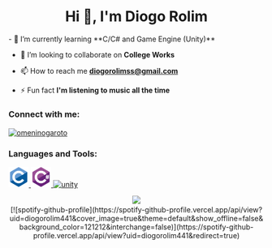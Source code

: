 <h1 align="center">Hi 👋, I'm Diogo Rolim</h1>
- 🌱 I’m currently learning **C/C# and Game Engine (Unity)**

- 👯 I’m looking to collaborate on **College Works**

- 📫 How to reach me **diogorolimss@gmail.com**

- ⚡ Fun fact **I'm listening to music all the time**

<h3 align="left">Connect with me:</h3>
<p align="left">
<a href="https://discord.gg/omeninogaroto" target="blank"><img align="center" src="https://raw.githubusercontent.com/rahuldkjain/github-profile-readme-generator/master/src/images/icons/Social/discord.svg" alt="omeninogaroto" height="30" width="40" /></a>
</p>

<h3 align="left">Languages and Tools:</h3>
<p align="left"> <a href="https://www.cprogramming.com/" target="_blank" rel="noreferrer"> <img src="https://raw.githubusercontent.com/devicons/devicon/master/icons/c/c-original.svg" alt="c" width="40" height="40"/> </a> <a href="https://www.w3schools.com/cs/" target="_blank" rel="noreferrer"> <img src="https://raw.githubusercontent.com/devicons/devicon/master/icons/csharp/csharp-original.svg" alt="csharp" width="40" height="40"/> </a> <a href="https://unity.com/" target="_blank" rel="noreferrer"> <img src="https://www.vectorlogo.zone/logos/unity3d/unity3d-icon.svg" alt="unity" width="40" height="40"/> </a> </p>

<div align="center"><img src="&redirect=true"/></div>
<div align="center">[![spotify-github-profile](https://spotify-github-profile.vercel.app/api/view?uid=diogorolim441&cover_image=true&theme=default&show_offline=false&background_color=121212&interchange=false)](https://spotify-github-profile.vercel.app/api/view?uid=diogorolim441&redirect=true)</div>  
